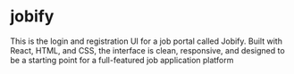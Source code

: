 # jobify
This is the login and registration UI for a job portal called Jobify. Built with React, HTML, and CSS, the interface is clean, responsive, and designed to be a starting point for a full-featured job application platform
